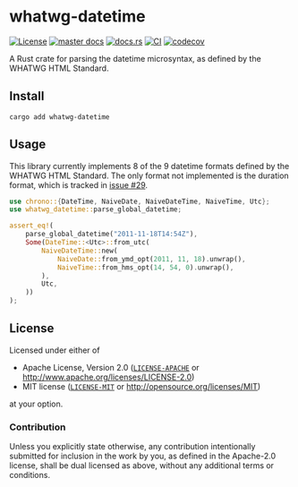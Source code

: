 # whatwg-datetime

[![License](https://img.shields.io/badge/License-MIT%20%26%20Apache%202.0-blue?style=flat-square)](#license)
[![master docs](https://img.shields.io/github/deployments/neoncitylights/whatwg-rust/github-pages?style=flat-square&label=master%20docs)](https://neoncitylights.github.io/whatwg-rust/whatwg_datetime/index.html)
[![docs.rs](https://img.shields.io/docsrs/whatwg-datetime/latest?style=flat-square&label=docs.rs)](https://docs.rs/whatwg-datetime/)
[![CI](https://img.shields.io/github/actions/workflow/status/neoncitylights/whatwg-rust/.github/workflows/main.yml?style=flat-square)](https://github.com/neoncitylights/whatwg-rust/actions/workflows/main.yml)
[![codecov](https://img.shields.io/codecov/c/github/neoncitylights/whatwg-rust?style=flat-square&logo=codecov&logoColor=%23fff)](https://codecov.io/github/neoncitylights/whatwg-rust)

A Rust crate for parsing the datetime microsyntax, as defined by the WHATWG HTML Standard.

## Install

```shell
cargo add whatwg-datetime
```

## Usage

This library currently implements 8 of the 9 datetime formats defined by the WHATWG HTML Standard. The only format not implemented is the duration format, which is tracked in [issue #29](https://github.com/neoncitylights/whatwg-rust/issues/29).

```rust
use chrono::{DateTime, NaiveDate, NaiveDateTime, NaiveTime, Utc};
use whatwg_datetime::parse_global_datetime;

assert_eq!(
	parse_global_datetime("2011-11-18T14:54Z"),
	Some(DateTime::<Utc>::from_utc(
		NaiveDateTime::new(
			NaiveDate::from_ymd_opt(2011, 11, 18).unwrap(),
			NaiveTime::from_hms_opt(14, 54, 0).unwrap(),
		),
		Utc,
	))
);
```

## License

Licensed under either of

- Apache License, Version 2.0 ([`LICENSE-APACHE`](LICENSE-APACHE) or <http://www.apache.org/licenses/LICENSE-2.0>)
- MIT license ([`LICENSE-MIT`](LICENSE-MIT) or <http://opensource.org/licenses/MIT>)

at your option.

### Contribution

Unless you explicitly state otherwise, any contribution intentionally submitted for inclusion in the work by you, as defined in the Apache-2.0 license, shall be dual licensed as above, without any additional terms or conditions.
